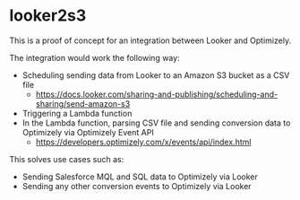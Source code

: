 # looker2s3
This is a proof of concept for an integration between Looker and Optimizely.

The integration would work the following way:
- Scheduling sending data from Looker to an Amazon S3 bucket as a CSV file
  - https://docs.looker.com/sharing-and-publishing/scheduling-and-sharing/send-amazon-s3
- Triggering a Lambda function
- In the Lambda function, parsing CSV file and sending conversion data to Optimizely via Optimizely Event API
  - https://developers.optimizely.com/x/events/api/index.html

This solves use cases such as:
- Sending Salesforce MQL and SQL data to Optimizely via Looker
- Sending any other conversion events to Optimizely via Looker


